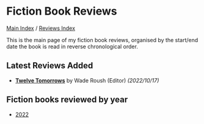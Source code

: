 # Fiction Book Reviews

[Main Index](../../README.md) / [Reviews Index](../README.md)

This is the main page of my fiction book reviews, organised by the start/end date the book is read in reverse chronological order.

## Latest Reviews Added
- [**Twelve Tomorrows**](2022/20221017-TwelveTomorrows.md) by Wade Roush (Editor) *(2022/10/17)*

## Fiction books reviewed by year
- [2022](2022/README.md)
